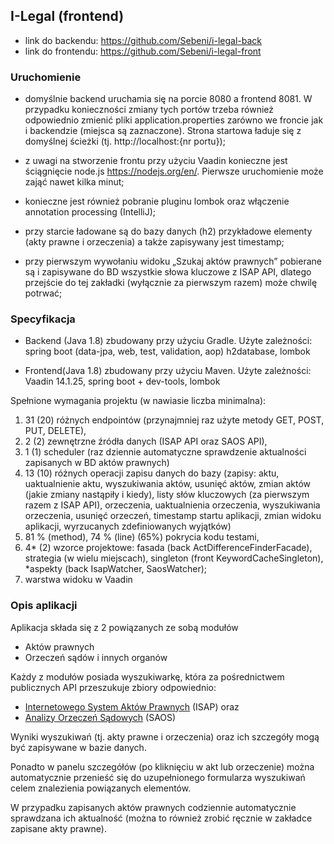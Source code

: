## I-Legal (frontend)
- link do backendu: https://github.com/Sebeni/i-legal-back
- link do frontendu: https://github.com/Sebeni/i-legal-front

### Uruchomienie
- domyślnie backend uruchamia się na porcie 8080 a frontend 8081. W przypadku konieczności zmiany tych portów trzeba 
również odpowiednio zmienić pliki application.properties zarówno we froncie jak i backendzie (miejsca są zaznaczone). 
Strona startowa ładuje się z domyślnej ścieżki (tj. http://localhost:{nr portu});

- z uwagi na stworzenie frontu przy użyciu Vaadin konieczne jest ściągnięcie node.js https://nodejs.org/en/. 
Pierwsze uruchomienie może zająć nawet kilka minut;

- konieczne jest również pobranie pluginu lombok oraz włączenie annotation processing (IntelliJ);

- przy starcie ładowane są do bazy danych (h2) przykładowe elementy (akty prawne i orzeczenia) a także zapisywany 
jest timestamp;

- przy pierwszym wywołaniu widoku „Szukaj aktów prawnych” pobierane są i zapisywane do BD wszystkie 
słowa kluczowe z ISAP API, dlatego przejście do tej zakładki (wyłącznie za pierwszym razem) 
może chwilę potrwać;

### Specyfikacja
- Backend (Java 1.8) zbudowany przy użyciu Gradle. Użyte zależności:
spring boot
(data-jpa,
web,
test,
validation,
aop)
h2database,
lombok

- Frontend(Java 1.8) zbudowany przy użyciu Maven. Użyte zależności:
Vaadin 14.1.25, spring boot + dev-tools, lombok


Spełnione wymagania projektu (w nawiasie liczba minimalna):
1. 31 (20) różnych endpointów (przynajmniej raz użyte metody GET, POST, PUT, DELETE),
2. 2 (2) zewnętrzne źródła danych (ISAP API oraz SAOS API),
3. 1 (1) scheduler (raz dziennie automatyczne sprawdzenie aktualności zapisanych w BD aktów prawnych)
4. 13 (10) różnych operacji zapisu danych do bazy  (zapisy: aktu, uaktualnienie aktu, wyszukiwania 
aktów, usunięć aktów, zmian aktów (jakie zmiany nastąpiły i kiedy), listy słów kluczowych (za pierwszym 
razem z ISAP API), orzeczenia, uaktualnienia orzeczenia, wyszukiwania orzeczenia, usunięć orzeczeń, timestamp startu aplikacji, zmian widoku aplikacji, wyrzucanych zdefiniowanych wyjątków)
5. 81 % (method), 74 % (line) (65%) pokrycia kodu testami,
6. 4* (2) wzorce projektowe: fasada (back ActDifferenceFinderFacade), strategia (w wielu miejscach), singleton (front KeywordCacheSingleton), *aspekty (back IsapWatcher, SaosWatcher);
7. warstwa widoku w Vaadin

### Opis aplikacji 
Aplikacja składa się z 2 powiązanych ze sobą modułów

- Aktów prawnych
- Orzeczeń sądów i innych organów

Każdy z modułów posiada wyszukiwarkę, która za pośrednictwem publicznych API przeszukuje zbiory odpowiednio:
- [Internetowego System Aktów Prawnych](http://isap.sejm.gov.pl/api/isap/) (ISAP) oraz
- [Analizy Orzeczeń Sądowych](https://www.saos.org.pl/help/index.php/dokumentacja-api) (SAOS)

Wyniki wyszukiwań (tj. akty prawne i orzeczenia) oraz ich szczegóły mogą być zapisywane w bazie danych. 

Ponadto w panelu szczegółów (po kliknięciu w akt lub orzeczenie) można automatycznie 
przenieść się do uzupełnionego formularza wyszukiwań celem znalezienia powiązanych elementów.

W przypadku zapisanych aktów prawnych codziennie automatycznie sprawdzana ich aktualność (można to również zrobić ręcznie w zakładce zapisane akty prawne).



